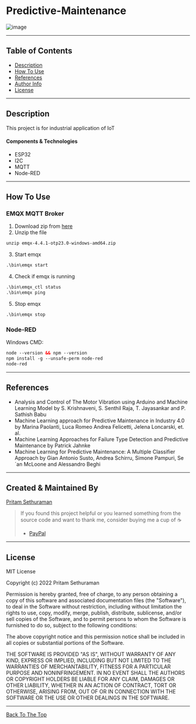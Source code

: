 # Predictive-Maintenance
![image](https://user-images.githubusercontent.com/78743757/160560229-49d9e958-373d-4cc1-9451-382e67f147dc.png)

---

## Table of Contents
- [Description](#description)
- [How To Use](#how-to-use)
- [References](#references)
- [Author Info](#author-info)
- [License](#license)


---

## Description

This project is for industrial application of IoT

#### Components & Technologies

- ESP32
- I2C
- MQTT
- Node-RED

---

## How To Use

### EMQX MQTT Broker
1. Download zip from [here](https://www.emqx.com/en/downloads/broker?osType=Linux)
2. Unzip the file
```html
unzip emqx-4.4.1-otp23.0-windows-amd64.zip
```
3. Start emqx
```html
.\bin\emqx start
```
4. Check if emqx is running
```html
.\bin\emqx_ctl status
.\bin\emqx ping
```
5. Stop emqx
```html
.\bin\emqx stop
````

### Node-RED
Windows CMD:
```html
node --version && npm --version
npm install -g --unsafe-perm node-red
node-red
```

---

## References

- Analysis and Control of The Motor Vibration using Arduino and Machine Learning Model by S. Krishnaveni, S. Senthil Raja, T. Jayasankar and P. Sathish Babu
- Machine Learning approach for Predictive Maintenance in Industry 4.0 by Marina Paolanti, Luca Romeo Andrea Felicetti, Jelena Loncarski, et. al.
- Machine Learning Approaches for Failure Type Detection and Predictive Maintenance by Patrick Jahnke
- Machine Learning for Predictive Maintenance: A Multiple Classifier Approach by Gian Antonio Susto, Andrea Schirru, Simone Pampuri, Se´an McLoone and Alessandro Beghi

---

## Created & Maintained By

[Pritam Sethuraman](https://github.com/pritam-sethuraman)

> If you found this project helpful or you learned something from the source code and want to thank me, consider buying me a cup of :coffee:
>
> - [PayPal](https://paypal.me/pritam2500/)

---

## License
MIT License

Copyright (c) 2022 Pritam Sethuraman

Permission is hereby granted, free of charge, to any person obtaining a copy
of this software and associated documentation files (the "Software"), to deal
in the Software without restriction, including without limitation the rights
to use, copy, modify, merge, publish, distribute, sublicense, and/or sell
copies of the Software, and to permit persons to whom the Software is
furnished to do so, subject to the following conditions:

The above copyright notice and this permission notice shall be included in all
copies or substantial portions of the Software.

THE SOFTWARE IS PROVIDED "AS IS", WITHOUT WARRANTY OF ANY KIND, EXPRESS OR
IMPLIED, INCLUDING BUT NOT LIMITED TO THE WARRANTIES OF MERCHANTABILITY,
FITNESS FOR A PARTICULAR PURPOSE AND NONINFRINGEMENT. IN NO EVENT SHALL THE
AUTHORS OR COPYRIGHT HOLDERS BE LIABLE FOR ANY CLAIM, DAMAGES OR OTHER
LIABILITY, WHETHER IN AN ACTION OF CONTRACT, TORT OR OTHERWISE, ARISING FROM,
OUT OF OR IN CONNECTION WITH THE SOFTWARE OR THE USE OR OTHER DEALINGS IN THE
SOFTWARE.

---

[Back To The Top](#predictive-maintenance)
